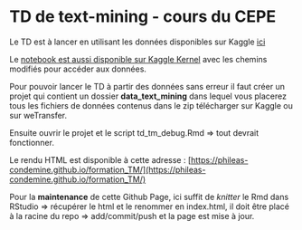 # TD de text-mining - cours du CEPE

Le TD est à lancer en utilisant les données disponibles sur Kaggle [ici](https://www.kaggle.com/arifelk/french-press-articles)

Le [notebook est aussi disponible sur Kaggle Kernel](https://www.kaggle.com/arifelk/td-text-mining) avec les chemins modifiés pour accéder aux données.

Pour pouvoir lancer le TD à partir des données sans erreur il faut créer un projet qui contient un dossier **data_text_mining** dans lequel vous placerez tous les fichiers de données contenus dans le zip télécharger sur Kaggle ou sur weTransfer.

Ensuite ouvrir le projet et le script td_tm_debug.Rmd => tout devrait fonctionner.

Le rendu HTML est disponible à cette adresse : [https://phileas-condemine.github.io/formation_TM/](https://phileas-condemine.github.io/formation_TM/)

Pour la **maintenance** de cette Github Page, ici suffit de *knitter* le Rmd dans RStudio => récupérer le html et le renommer en index.html, il doit être placé à la racine du repo => add/commit/push et la page est mise à jour.